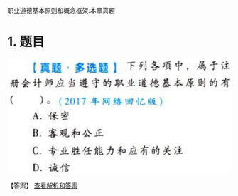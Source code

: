 职业道德基本原则和概念框架.本章真题

# 1. 题目

![](media/061172a05d9bfcc039d8288176d6891b.png)

【答案】
[查看解析和答案](media/a325ac8e364e7f815d68886e0e5ba58c.png.md)

